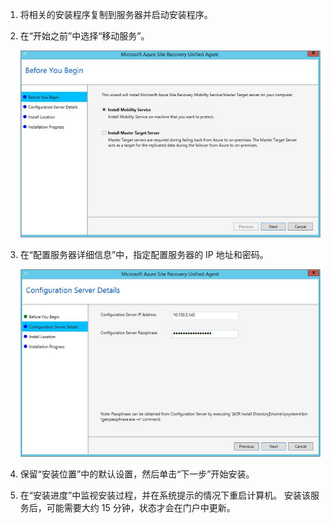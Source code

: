 1. 将相关的安装程序复制到服务器并启动安装程序。
2. 在“开始之前”中选择“移动服务”。

    ![移动服务](./media/site-recovery-install-mob-svc-gui/mobility3.png)
3. 在“配置服务器详细信息”中，指定配置服务器的 IP 地址和密码。

    ![移动服务](./media/site-recovery-install-mob-svc-gui/mobility6.png)
4. 保留“安装位置”中的默认设置，然后单击“下一步”开始安装。
5. 在“安装进度”中监视安装过程，并在系统提示的情况下重启计算机。 安装该服务后，可能需要大约 15 分钟，状态才会在门户中更新。